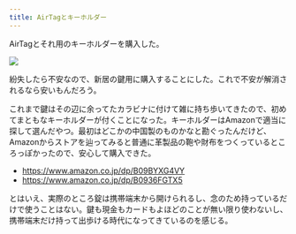 ```yaml
---
title: AirTagとキーホルダー
---
```


AirTagとそれ用のキーホルダーを購入した。

![](https://i.imgur.com/EVCF7pUh.jpg)

紛失したら不安なので、新居の鍵用に購入することにした。これで不安が解消されるなら安いもんだろう。

これまで鍵はその辺に余ってたカラビナに付けて雑に持ち歩いてきたので、初めてまともなキーホルダーが付くことになった。キーホルダーはAmazonで適当に探して選んだやつ。最初はどこかの中国製のものかなと勘ぐったんだけど、Amazonからストアを辿ってみると普通に革製品の鞄や財布をつくっているところっぽかったので、安心して購入できた。

- https://www.amazon.co.jp/dp/B09BYXG4VY
- https://www.amazon.co.jp/dp/B0936FGTX5

とはいえ、実際のところ錠は携帯端末から開けられるし、念のため持っているだけで使うことはない。鍵も現金もカードもよほどのことが無い限り使わないし、携帯端末だけ持って出歩ける時代になってきているのを感じる。
